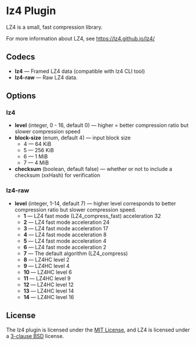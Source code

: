 # lz4 Plugin #

LZ4 is a small, fast compression library.

For more information about LZ4, see
https://lz4.github.io/lz4/

## Codecs ##

- **lz4** — Framed LZ4 data (compatible with lz4 CLI tool)
- **lz4-raw** — Raw LZ4 data.

## Options ##

### lz4 ###

- **level** (integer, 0 - 16, default 0) — higher = better
  compression ratio but slower compression speed
- **block-size** (enum, default 4) — input block size
  - 4 — 64 KiB
  - 5 — 256 KiB
  - 6 — 1 MiB
  - 7 — 4 MiB
- **checksum** (boolean, default false) — whether or not to include a
  checksum (xxHash) for verification

### lz4-raw ###

- **level** (integer, 1-14, default 7) — higher level corresponds to
  better compression ratio but slower compression speed.
  - **1** — LZ4 fast mode (LZ4_compress_fast) acceleration 32
  - **2** — LZ4 fast mode acceleration 24
  - **3** — LZ4 fast mode acceleration 17
  - **4** — LZ4 fast mode acceleration 8
  - **5** — LZ4 fast mode acceleration 4
  - **6** — LZ4 fast mode acceleration 2
  - **7** — The default algorithm (LZ4_compress)
  - **8** — LZ4HC level 2
  - **9** — LZ4HC level 4
  - **10** — LZ4HC level 6
  - **11** — LZ4HC level 9
  - **12** — LZ4HC level 12
  - **13** — LZ4HC level 14
  - **14** — LZ4HC level 16

## License ##

The lz4 plugin is licensed under the [MIT
License](http://opensource.org/licenses/MIT), and LZ4 is licensed
under a [3-clause BSD](http://opensource.org/licenses/BSD-3-Clause)
license.
